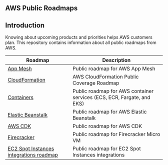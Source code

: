 ## AWS Public Roadmaps

## Introduction
Knowing about upcoming products and priorities helps AWS customers plan. This repository contains information about all public roadmaps from AWS. 

| Roadmap                  | Description | 
|-------------------------|-----|
| [App Mesh](https://github.com/aws/aws-app-mesh-roadmap/projects/1)|Public roadmap for AWS App Mesh| 
| [CloudFormation](https://github.com/aws-cloudformation/aws-cloudformation-coverage-roadmap/projects/1)|AWS CloudFormation Public Coverage Roadmap| 
| [Containers](https://github.com/aws/containers-roadmap/projects/1)|Public roadmap for AWS container services (ECS, ECR, Fargate, and EKS)| 
| [Elastic Beanstalk](https://github.com/aws/elastic-beanstalk-roadmap/projects/1)|Public roadmap for AWS Elastic Beanstalk| 
| [AWS CDK](https://github.com/orgs/aws/projects/7)|Public roadmap for AWS CDK| 
| [Firecracker](https://github.com/firecracker-microvm/firecracker/projects/13)|Public roadmap for Firecracker Micro VM | 
| [EC2 Spot Instances integrations roadmap](https://github.com/aws/ec2-spot-instances-integrations-roadmap/projects/1)|Public roadmap for EC2 Spot Instances integrations| 